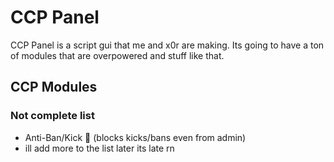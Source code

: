# CCP Panel
CCP Panel is a script gui that me and x0r are making. Its going to have a ton of modules that are overpowered and stuff like that.
## CCP Modules
### Not complete list
- Anti-Ban/Kick 🚫 (blocks kicks/bans even from admin)
- ill add  more to the list later its late rn
